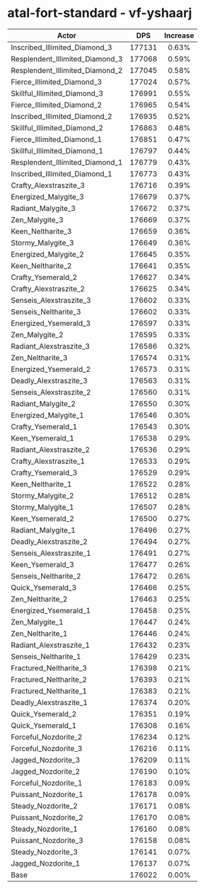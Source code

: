 # atal-fort-standard - vf-yshaarj
| Actor | DPS | Increase |
|---|:---:|:---:|
|Inscribed_Illimited_Diamond_3|177131|0.63%|
|Resplendent_Illimited_Diamond_3|177068|0.59%|
|Resplendent_Illimited_Diamond_2|177045|0.58%|
|Fierce_Illimited_Diamond_3|177024|0.57%|
|Skillful_Illimited_Diamond_3|176991|0.55%|
|Fierce_Illimited_Diamond_2|176965|0.54%|
|Inscribed_Illimited_Diamond_2|176935|0.52%|
|Skillful_Illimited_Diamond_2|176863|0.48%|
|Fierce_Illimited_Diamond_1|176851|0.47%|
|Skillful_Illimited_Diamond_1|176797|0.44%|
|Resplendent_Illimited_Diamond_1|176779|0.43%|
|Inscribed_Illimited_Diamond_1|176773|0.43%|
|Crafty_Alexstraszite_3|176716|0.39%|
|Energized_Malygite_3|176679|0.37%|
|Radiant_Malygite_3|176672|0.37%|
|Zen_Malygite_3|176669|0.37%|
|Keen_Neltharite_3|176659|0.36%|
|Stormy_Malygite_3|176649|0.36%|
|Energized_Malygite_2|176645|0.35%|
|Keen_Neltharite_2|176641|0.35%|
|Crafty_Ysemerald_2|176627|0.34%|
|Crafty_Alexstraszite_2|176625|0.34%|
|Senseis_Alexstraszite_3|176602|0.33%|
|Senseis_Neltharite_3|176602|0.33%|
|Energized_Ysemerald_3|176597|0.33%|
|Zen_Malygite_2|176595|0.33%|
|Radiant_Alexstraszite_3|176586|0.32%|
|Zen_Neltharite_3|176574|0.31%|
|Energized_Ysemerald_2|176573|0.31%|
|Deadly_Alexstraszite_3|176563|0.31%|
|Senseis_Alexstraszite_2|176560|0.31%|
|Radiant_Malygite_2|176550|0.30%|
|Energized_Malygite_1|176546|0.30%|
|Crafty_Ysemerald_1|176543|0.30%|
|Keen_Ysemerald_1|176538|0.29%|
|Radiant_Alexstraszite_2|176536|0.29%|
|Crafty_Alexstraszite_1|176533|0.29%|
|Crafty_Ysemerald_3|176529|0.29%|
|Keen_Neltharite_1|176522|0.28%|
|Stormy_Malygite_2|176512|0.28%|
|Stormy_Malygite_1|176507|0.28%|
|Keen_Ysemerald_2|176500|0.27%|
|Radiant_Malygite_1|176496|0.27%|
|Deadly_Alexstraszite_2|176494|0.27%|
|Senseis_Alexstraszite_1|176491|0.27%|
|Keen_Ysemerald_3|176477|0.26%|
|Senseis_Neltharite_2|176472|0.26%|
|Quick_Ysemerald_3|176466|0.25%|
|Zen_Neltharite_2|176463|0.25%|
|Energized_Ysemerald_1|176458|0.25%|
|Zen_Malygite_1|176447|0.24%|
|Zen_Neltharite_1|176446|0.24%|
|Radiant_Alexstraszite_1|176432|0.23%|
|Senseis_Neltharite_1|176429|0.23%|
|Fractured_Neltharite_3|176398|0.21%|
|Fractured_Neltharite_2|176393|0.21%|
|Fractured_Neltharite_1|176383|0.21%|
|Deadly_Alexstraszite_1|176374|0.20%|
|Quick_Ysemerald_2|176351|0.19%|
|Quick_Ysemerald_1|176308|0.16%|
|Forceful_Nozdorite_2|176234|0.12%|
|Forceful_Nozdorite_3|176216|0.11%|
|Jagged_Nozdorite_3|176209|0.11%|
|Jagged_Nozdorite_2|176190|0.10%|
|Forceful_Nozdorite_1|176183|0.09%|
|Puissant_Nozdorite_1|176178|0.09%|
|Steady_Nozdorite_2|176171|0.08%|
|Puissant_Nozdorite_2|176170|0.08%|
|Steady_Nozdorite_1|176160|0.08%|
|Puissant_Nozdorite_3|176158|0.08%|
|Steady_Nozdorite_3|176141|0.07%|
|Jagged_Nozdorite_1|176137|0.07%|
|Base|176022|0.00%|
